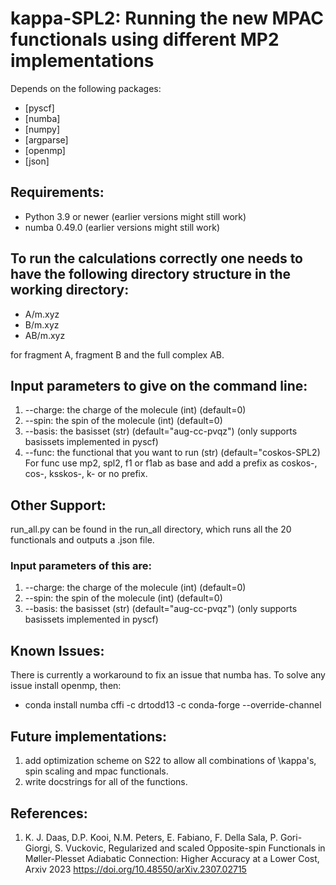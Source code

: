 # kappa-SPL2: Running the new MPAC functionals using different MP2 implementations

Depends on the following packages:
- [pyscf]
- [numba]
- [numpy]
- [argparse]
- [openmp]
- [json]

## Requirements:
* Python 3.9 or newer (earlier versions might still work)
* numba 0.49.0 (earlier versions might still work)

## To run the calculations correctly one needs to have the following directory structure in the working directory:
* A/m.xyz
* B/m.xyz
* AB/m.xyz

for fragment A, fragment B and the full complex AB.

## Input parameters to give on the command line:
1. --charge: the charge of the molecule (int) (default=0)
2. --spin: the spin of the molecule (int) (default=0)
3. --basis: the basisset (str) (default="aug-cc-pvqz") (only supports basissets implemented in pyscf) 
4. --func: the functional that you want to run (str) (default="coskos-SPL2)
For func use mp2, spl2, f1 or f1ab as base and add a prefix as coskos-, cos-, ksskos-, k- or no prefix.

## Other Support:
run_all.py can be found in the run_all directory, which runs all the 20 functionals and outputs a .json file.

### Input parameters of this are:
1. --charge: the charge of the molecule (int) (default=0)
2. --spin: the spin of the molecule (int) (default=0)
3. --basis: the basisset (str) (default="aug-cc-pvqz") (only supports basissets implemented in pyscf) 

## Known Issues:
There is currently a workaround to fix an issue that numba has.
To solve any issue install openmp, then:
- conda install numba cffi -c drtodd13 -c conda-forge --override-channel

## Future implementations:
1. add optimization scheme on S22 to allow all combinations of \kappa's, spin scaling and mpac functionals.
2. write docstrings for all of the functions.

## References:
1. K. J. Daas, D.P. Kooi, N.M. Peters, E. Fabiano, F. Della Sala, P. Gori-Giorgi, S. Vuckovic, Regularized and scaled Opposite-spin Functionals in Møller-Plesset Adiabatic Connection: Higher Accuracy at a Lower Cost, Arxiv 2023 https://doi.org/10.48550/arXiv.2307.02715

